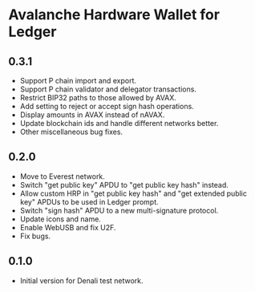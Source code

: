# Avalanche Hardware Wallet for Ledger

## 0.3.1

* Support P chain import and export.
* Support P chain validator and delegator transactions.
* Restrict BIP32 paths to those allowed by AVAX.
* Add setting to reject or accept sign hash operations.
* Display amounts in AVAX instead of nAVAX.
* Update blockchain ids and handle different networks better.
* Other miscellaneous bug fixes.

## 0.2.0

* Move to Everest network.
* Switch "get public key" APDU to "get public key hash" instead.
* Allow custom HRP in "get public key hash" and "get extended public key" APDUs to be used in Ledger prompt.
* Switch "sign hash" APDU to a new multi-signature protocol.
* Update icons and name.
* Enable WebUSB and fix U2F.
* Fix bugs.

## 0.1.0

* Initial version for Denali test network.
